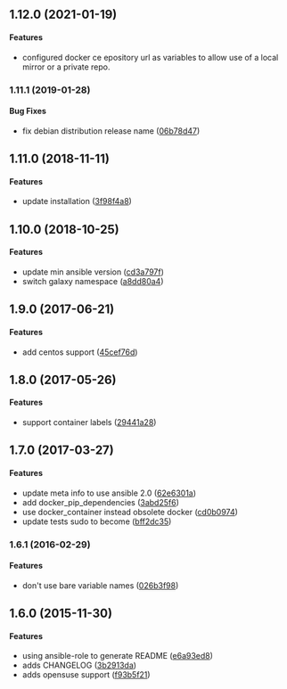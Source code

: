 <a name="1.12.0"></a>
## 1.12.0 (2021-01-19)


#### Features

*   configured docker ce epository url as variables to allow use of a local mirror or a private repo.


<a name="1.11.1"></a>
### 1.11.1 (2019-01-28)


#### Bug Fixes

*   fix debian distribution release name ([06b78d47](https://github.com/weareinteractive/ansible-docker/commit/06b78d47b3f509b790940ed71bc59d02a3b3aef6))



<a name="1.11.0"></a>
## 1.11.0 (2018-11-11)


#### Features

*   update installation ([3f98f4a8](https://github.com/weareinteractive/ansible-docker/commit/3f98f4a8f9d9e9b71b93d5bd1efa575a221e57f2))



<a name="1.10.0"></a>
## 1.10.0 (2018-10-25)


#### Features

*   update min ansible version ([cd3a797f](https://github.com/weareinteractive/ansible-docker/commit/cd3a797f3598c36b53e6acb50e740593f65b926e))
*   switch galaxy namespace ([a8dd80a4](https://github.com/weareinteractive/ansible-docker/commit/a8dd80a4bed697b8efa43bbaa4e2552406738197))



<a name="1.9.0"></a>
## 1.9.0 (2017-06-21)


#### Features

*   add centos support ([45cef76d](https://github.com/weareinteractive/ansible-docker/commit/45cef76daa06970fe16ee8f357dd9f5c87c43071))



<a name="1.8.0"></a>
## 1.8.0 (2017-05-26)


#### Features

*   support container labels ([29441a28](https://github.com/weareinteractive/ansible-docker/commit/29441a28a48518afb7def41e05f6c83dde1ef4db))



<a name="1.7.0"></a>
## 1.7.0 (2017-03-27)


#### Features

*   update meta info to use ansible 2.0 ([62e6301a](https://github.com/weareinteractive/ansible-docker/commit/62e6301a485678eec365a532d99c515502072472))
*   add docker_pip_dependencies ([3abd25f6](https://github.com/weareinteractive/ansible-docker/commit/3abd25f60063c4a1fe0b1867422c9f3df8934433))
*   use docker_container instead obsolete docker ([cd0b0974](https://github.com/weareinteractive/ansible-docker/commit/cd0b0974c301b23c94e0408e8b903cd2737510af))
*   update tests sudo to become ([bff2dc35](https://github.com/weareinteractive/ansible-docker/commit/bff2dc3513fb4f548da207d238f421edec9f1521))



<a name="1.6.1"></a>
### 1.6.1 (2016-02-29)


#### Features

*   don't use bare variable names ([026b3f98](https://github.com/weareinteractive/ansible-docker/commit/026b3f988217ed6c74efbe6c362295fc62b1efdf))



<a name="1.6.0"></a>
## 1.6.0 (2015-11-30)


#### Features

*   using ansible-role to generate README ([e6a93ed8](https://github.com/weareinteractive/ansible-docker/commit/e6a93ed837e92ad85fc5ec040fe38afb5417771f))
*   adds CHANGELOG ([3b2913da](https://github.com/weareinteractive/ansible-docker/commit/3b2913da9e5b03c5ad66b7c3e277cf75ac34e050))
*   adds opensuse support ([f93b5f21](https://github.com/weareinteractive/ansible-docker/commit/f93b5f2104e6a6154d95ace2b3fd5824e7ad1d3d))
